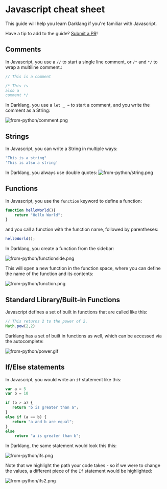# Javascript cheat sheet

This guide will help you learn Darklang if you're familiar with Javascript.

Have a tip to add to the guide?
[Submit a PR](https://github.com/darklang/docs/pulls)!

## Comments

In Javascript, you use a `//` to start a single line comment, or `/*` and `*/`
to wrap a multiline comment.:

```Javascript
// This is a comment

/* This is
also a
comment */
```

In Darklang, you use a `let _ =` to start a comment, and you write the comment as a
String:

![from-python/comment.png](/img/from-python/comment.png)

## Strings

In Javascript, you can write a String in multiple ways:

```Javascript
"This is a string"
'This is also a string'
```

In Darklang, you always use double quotes:
![from-python/string.png](/img/from-python/string.png)

## Functions

In Javascript, you use the `function` keyword to define a function:

```Javascript
function helloWorld(){
    return "Hello World";
}
```

and you call a function with the function name, followed by parentheses:

```Javascript
helloWorld();
```

In Darklang, you create a function from the sidebar:

![from-python/functionside.png](/img/from-python/functionside.png)

This will open a new function in the function space, where you can define the
name of the function and its contents:

![from-python/function.png](/img/from-python/function.png)

## Standard Library/Built-in Functions

Javascript defines a set of built in functions that are called like this:

```Javascript
// This returns 2 to the power of 2.
Math.pow(2,2)
```

Darklang has a set of built in functions as well, which can be accessed via the
autocomplete:

![from-python/power.gif](/img/from-python/power.gif)

## If/Else statements

In Javascript, you would write an `if` statement like this:

```Javascript
var a = 5
var b = 10

if (b > a) {
   return "b is greater than a";
}
else if (a == b) {
   return "a and b are equal";
}
else
    return "a is greater than b";
```

In Darklang, the same statement would look this this:

![from-python/ifs.png](/img/from-python/ifs.png)

Note that we highlight the path your code takes - so if we were to change the
values, a different piece of the `If` statement would be highlighted:

![from-python/ifs2.png](/img/from-python/ifs2.png)
